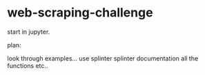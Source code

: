 # web-scraping-challenge

start in jupyter.



plan:

look through examples...
 use splinter
 splinter documentation
 		all the functions etc..
		


